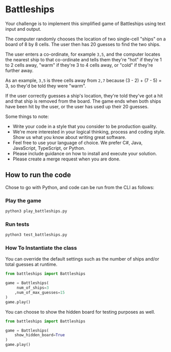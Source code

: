 # Battleships

Your challenge is to implement this simplified game of Battleships using text input and output.

The computer randomly chooses the location of two single-cell "ships" on a board of 8 by 8 cells.  The user then has 20 guesses to find the two ships.

The user enters a co-ordinate, for example `3,5`, and the computer locates the nearest ship to that co-ordinate and tells them they're "hot" if they're 1 to 2 cells away, "warm" if they're 3 to 4 cells away, or "cold" if they're further away.

As an example, `3,5` is three cells away from `2,7` because (3 - 2) + (7 - 5) = 3, so they'd be told they were "warm".

If the user correctly guesses a ship's location, they're told they've got a hit and that ship is removed from the board.  The game ends when both ships have been hit by the user, or the user has used up their 20 guesses.

Some things to note:
* Write your code in a style that you consider to be production quality. 
* We're more interested in your logical thinking, process and coding style. Show us what you know about writing great software.
* Feel free to use your language of choice. We prefer C#, Java, JavaScript, TypeScript, or Python.
* Please include guidance on how to install and execute your solution.
* Please create a merge request when you are done.


## How to run the code
Chose to go with Python, and code can be run from the CLI as follows:

### Play the game
```bash
python3 play_battleships.py
```

### Run tests
```bash
python3 test_battleships.py
```

### How To Instantiate the class
You can override the default settings such as the number of ships and/or total guesses at runtime.
```py
from battleships import Battleships

game = Battleships(
     num_of_ships=3
    ,num_of_max_guesses=15
)
game.play()
```

You can choose to show the hidden board for testing purposes as well.
```py
from battleships import Battleships

game = Battleships(
    show_hidden_board=True
)
game.play()
```